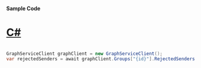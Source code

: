 #### Sample Code
# [C#](#tab/Csharp)

```C#

GraphServiceClient graphClient = new GraphServiceClient();
var rejectedSenders = await graphClient.Groups["{id}"].RejectedSenders.Request().GetAsync();

```